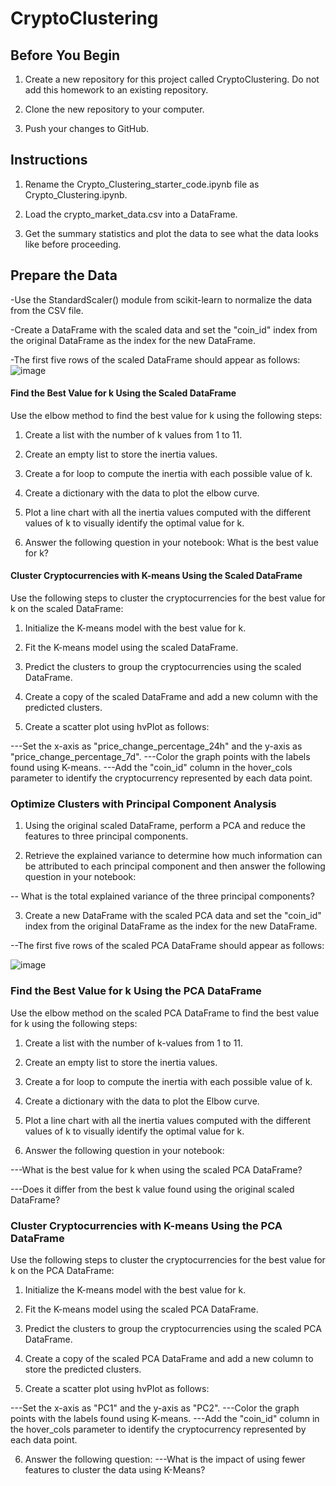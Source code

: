 # CryptoClustering

## Before You Begin

1. Create a new repository for this project called CryptoClustering. Do not add this homework to an existing repository.

2. Clone the new repository to your computer.

3. Push your changes to GitHub.


## Instructions

1. Rename the Crypto_Clustering_starter_code.ipynb file as Crypto_Clustering.ipynb.

2. Load the crypto_market_data.csv into a DataFrame.

3. Get the summary statistics and plot the data to see what the data looks like before proceeding.

## Prepare the Data

-Use the StandardScaler() module from scikit-learn to normalize the data from the CSV file.

-Create a DataFrame with the scaled data and set the "coin_id" index from the original DataFrame as the index for the new DataFrame.

   -The first five rows of the scaled DataFrame should appear as follows:
   ![image](https://github.com/user-attachments/assets/2b8b8d93-8aba-4919-b5fd-e8f3733e679a)
   

#### Find the Best Value for k Using the Scaled DataFrame

Use the elbow method to find the best value for k using the following steps:

1. Create a list with the number of k values from 1 to 11.
   
2. Create an empty list to store the inertia values.
   
3. Create a for loop to compute the inertia with each possible value of k.
   
4. Create a dictionary with the data to plot the elbow curve.

5. Plot a line chart with all the inertia values computed with the different values of k to visually identify the optimal value for k.
   
6. Answer the following question in your notebook: What is the best value for k?
   
#### Cluster Cryptocurrencies with K-means Using the Scaled DataFrame
Use the following steps to cluster the cryptocurrencies for the best value for k on the scaled DataFrame:

1. Initialize the K-means model with the best value for k.
   
2. Fit the K-means model using the scaled DataFrame.
   
3. Predict the clusters to group the cryptocurrencies using the scaled DataFrame.
   
4. Create a copy of the scaled DataFrame and add a new column with the predicted clusters.
   
5. Create a scatter plot using hvPlot as follows:
   
---Set the x-axis as "price_change_percentage_24h" and the y-axis as "price_change_percentage_7d".
---Color the graph points with the labels found using K-means.
---Add the "coin_id" column in the hover_cols parameter to identify the cryptocurrency represented by each data point.

### Optimize Clusters with Principal Component Analysis

1. Using the original scaled DataFrame, perform a PCA and reduce the features to three principal components.

2. Retrieve the explained variance to determine how much information can be attributed to each principal component and then answer the following question in your notebook:

-- What is the total explained variance of the three principal components?

3. Create a new DataFrame with the scaled PCA data and set the "coin_id" index from the original DataFrame as the index for the new DataFrame.

--The first five rows of the scaled PCA DataFrame should appear as follows:

![image](https://github.com/user-attachments/assets/cdd40177-5624-44e3-abd3-6c6f2b4d7032)


### Find the Best Value for k Using the PCA DataFrame

Use the elbow method on the scaled PCA DataFrame to find the best value for k using the following steps:

1. Create a list with the number of k-values from 1 to 11.
   
2. Create an empty list to store the inertia values.

3. Create a for loop to compute the inertia with each possible value of k.

4. Create a dictionary with the data to plot the Elbow curve.

5. Plot a line chart with all the inertia values computed with the different values of k to visually identify the optimal value for k.

6. Answer the following question in your notebook:

---What is the best value for k when using the scaled PCA DataFrame?

---Does it differ from the best k value found using the original scaled DataFrame?

### Cluster Cryptocurrencies with K-means Using the PCA DataFrame

Use the following steps to cluster the cryptocurrencies for the best value for k on the PCA DataFrame:

1. Initialize the K-means model with the best value for k.

2. Fit the K-means model using the scaled PCA DataFrame.

3. Predict the clusters to group the cryptocurrencies using the scaled PCA DataFrame.

4. Create a copy of the scaled PCA DataFrame and add a new column to store the predicted clusters.

5. Create a scatter plot using hvPlot as follows:

---Set the x-axis as "PC1" and the y-axis as "PC2".
---Color the graph points with the labels found using K-means.
---Add the "coin_id" column in the hover_cols parameter to identify the cryptocurrency represented by each data point.

6. Answer the following question:
---What is the impact of using fewer features to cluster the data using K-Means?
